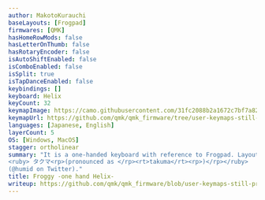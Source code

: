 ```yaml
---
author: MakotoKurauchi
baseLayouts: [Frogpad]
firmwares: [QMK]
hasHomeRowMods: false
hasLetterOnThumb: false
hasRotaryEncoder: false
isAutoShiftEnabled: false
isComboEnabled: false
isSplit: true
isTapDanceEnabled: false
keybindings: []
keyboard: Helix
keyCount: 32
keymapImage: https://camo.githubusercontent.com/31fc2088b2a1672c7bf7a822a0b5ce139ef23484011463214de93d667bad5804/68747470733a2f2f692e696d6775722e636f6d2f533144773358572e6a7067
keymapUrl: https://github.com/qmk/qmk_firmware/tree/user-keymaps-still-present/keyboards/helix/rev2/keymaps/froggy
languages: [Japanese, English]
layerCount: 5
OS: [Windows, MacOS]
stagger: ortholinear
summary: "It is a one-handed keyboard with reference to Frogpad. Layout Designed by 
<ruby> タクマ<rp>(pronounced as </rp><rt>takuma</rt><rp>)</rp></ruby>
(@humid on Twitter)."
title: Froggy -one hand Helix-
writeup: https://github.com/qmk/qmk_firmware/blob/user-keymaps-still-present/keyboards/helix/rev2/keymaps/froggy/readme.md
---
```

